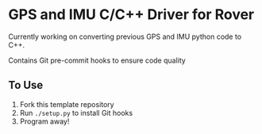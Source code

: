 # GPS and IMU C/C++ Driver for Rover

Currently working on converting previous GPS and IMU python code to C++. 

Contains Git pre-commit hooks to ensure code quality

## To Use

1. Fork this template repository
2. Run `./setup.py` to install Git hooks
3. Program away!
